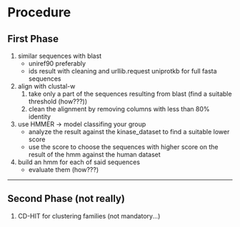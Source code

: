 # Procedure

## First Phase

1. similar sequences with blast
    * uniref90 preferably
    * ids result with cleaning and urllib.request uniprotkb for full fasta sequences
2. align with clustal-w
    1. take only a part of the sequences resulting from blast (find a suitable threshold (how???))
    2. clean the alignment by removing columns with less than 80% identity
3. use HMMER -> model classifing your group
    * analyze the result against the kinase_dataset to find a suitable lower score
    * use the score to choose the sequences with higher score on the result of the hmm against the human dataset
4. build an hmm for each of said sequences
    * evaluate them (how???)

---

## Second Phase (not really)

1. CD-HIT for clustering families (not mandatory...)